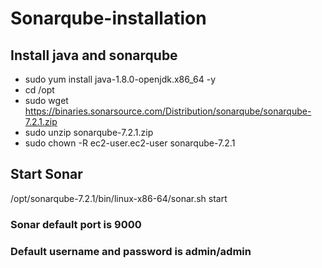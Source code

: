 # Sonarqube-installation
## Install java and sonarqube
* sudo yum install java-1.8.0-openjdk.x86_64  -y
* cd /opt
* sudo wget https://binaries.sonarsource.com/Distribution/sonarqube/sonarqube-7.2.1.zip
* sudo unzip sonarqube-7.2.1.zip
* sudo chown -R ec2-user.ec2-user sonarqube-7.2.1
## Start Sonar
/opt/sonarqube-7.2.1/bin/linux-x86-64/sonar.sh start
### Sonar default port is 9000
### Default username and password is admin/admin
